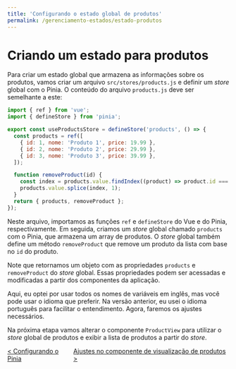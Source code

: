 ```yaml
---
title: 'Configurando o estado global de produtos'
permalink: /gerenciamento-estados/estado-produtos
---
```


# Criando um estado para produtos

Para criar um estado global que armazena as informações sobre os produtos, vamos criar um arquivo `src/stores/products.js` e definir um _store_ global com o Pinia. O conteúdo do arquivo `products.js` deve ser semelhante a este:

```js
import { ref } from 'vue';
import { defineStore } from 'pinia';

export const useProductsStore = defineStore('products', () => {
  const products = ref([
    { id: 1, nome: 'Produto 1', price: 19.99 },
    { id: 2, nome: 'Produto 2', price: 29.99 },
    { id: 3, nome: 'Produto 3', price: 39.99 },
  ]);

  function removeProduct(id) {
    const index = products.value.findIndex((product) => product.id === id);
    products.value.splice(index, 1);
  }
  return { products, removeProduct };
});
```

Neste arquivo, importamos as funções `ref` e `defineStore` do Vue e do Pinia, respectivamente. Em seguida, criamos um _store_ global chamado `products` com o Pinia, que armazena um array de produtos. O _store_ global também define um método `removeProduct` que remove um produto da lista com base no `id` do produto.

Note que retornamos um objeto com as propriedades `products` e `removeProduct` do _store_ global. Essas propriedades podem ser acessadas e modificadas a partir dos componentes da aplicação.

Aqui, eu optei por usar todos os nomes de variáveis em inglês, mas você pode usar o idioma que preferir. Na versão anterior, eu usei o idioma português para facilitar o entendimento. Agora, faremos os ajustes necessários.

Na próxima etapa vamos alterar o componente `ProductView` para utilizar o _store_ global de produtos e exibir a lista de produtos a partir do _store_.

<span style="display: flex; justify-content: space-between;"><span>[&lt; Configurando o Pinia](configurando-pinia.html 'Anterior')</span> <span>[Ajustes no componente de visualização de produtos &gt;](ajustes-componentes.html 'Próximo')</span></span>
